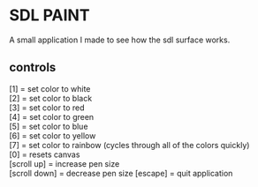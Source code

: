 # SDL PAINT
A small application I made to see how the sdl surface works.

## controls

[1]           = set color to white  
[2]           = set color to black  
[3]           = set color to red  
[4]           = set color to green  
[5]           = set color to blue  
[6]           = set color to yellow  
[7]           = set color to rainbow (cycles through all of the colors quickly)  
[0]           = resets canvas  
[scroll up]   = increase pen size  
[scroll down] = decrease pen size
[escape]      = quit application
